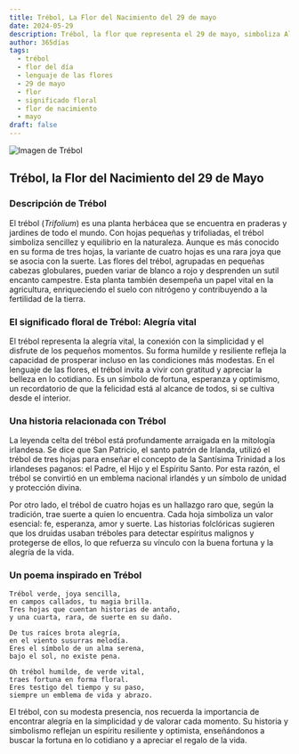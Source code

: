 ```yaml
---
title: Trébol, La Flor del Nacimiento del 29 de mayo
date: 2024-05-29
description: Trébol, la flor que representa el 29 de mayo, simboliza Alegría vital. Descubre su fascinante historia, significado en el lenguaje de las flores y una poesía que celebra su belleza.
author: 365días
tags:
  - trébol
  - flor del día
  - lenguaje de las flores
  - 29 de mayo
  - flor
  - significado floral
  - flor de nacimiento
  - mayo
draft: false
---
```



![Imagen de Trébol](https://cdn.pixabay.com/photo/2018/09/03/09/02/clover-3650704_640.jpg#center)


## Trébol, la Flor del Nacimiento del 29 de Mayo

### Descripción de Trébol

El trébol (_Trifolium_) es una planta herbácea que se encuentra en praderas y jardines de todo el mundo. Con hojas pequeñas y trifoliadas, el trébol simboliza sencillez y equilibrio en la naturaleza. Aunque es más conocido en su forma de tres hojas, la variante de cuatro hojas es una rara joya que se asocia con la suerte. Las flores del trébol, agrupadas en pequeñas cabezas globulares, pueden variar de blanco a rojo y desprenden un sutil encanto campestre. Esta planta también desempeña un papel vital en la agricultura, enriqueciendo el suelo con nitrógeno y contribuyendo a la fertilidad de la tierra.

### El significado floral de Trébol: Alegría vital

El trébol representa la alegría vital, la conexión con la simplicidad y el disfrute de los pequeños momentos. Su forma humilde y resiliente refleja la capacidad de prosperar incluso en las condiciones más modestas. En el lenguaje de las flores, el trébol invita a vivir con gratitud y apreciar la belleza en lo cotidiano. Es un símbolo de fortuna, esperanza y optimismo, un recordatorio de que la felicidad está al alcance de todos, si se cultiva desde el interior.

### Una historia relacionada con Trébol

La leyenda celta del trébol está profundamente arraigada en la mitología irlandesa. Se dice que San Patricio, el santo patrón de Irlanda, utilizó el trébol de tres hojas para enseñar el concepto de la Santísima Trinidad a los irlandeses paganos: el Padre, el Hijo y el Espíritu Santo. Por esta razón, el trébol se convirtió en un emblema nacional irlandés y un símbolo de unidad y protección divina.

Por otro lado, el trébol de cuatro hojas es un hallazgo raro que, según la tradición, trae suerte a quien lo encuentra. Cada hoja simboliza un valor esencial: fe, esperanza, amor y suerte. Las historias folclóricas sugieren que los druidas usaban tréboles para detectar espíritus malignos y protegerse de ellos, lo que refuerza su vínculo con la buena fortuna y la alegría de la vida.

### Un poema inspirado en Trébol

```
Trébol verde, joya sencilla,  
en campos callados, tu magia brilla.  
Tres hojas que cuentan historias de antaño,  
y una cuarta, rara, de suerte en su daño.  

De tus raíces brota alegría,  
en el viento susurras melodía.  
Eres el símbolo de un alma serena,  
bajo el sol, no existe pena.  

Oh trébol humilde, de verde vital,  
traes fortuna en forma floral.  
Eres testigo del tiempo y su paso,  
siempre un emblema de vida y abrazo.  
```

El trébol, con su modesta presencia, nos recuerda la importancia de encontrar alegría en la simplicidad y de valorar cada momento. Su historia y simbolismo reflejan un espíritu resiliente y optimista, enseñándonos a buscar la fortuna en lo cotidiano y a apreciar el regalo de la vida.